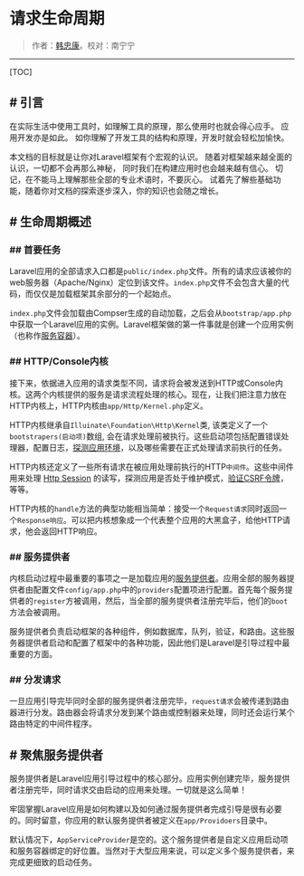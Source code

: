 # 请求生命周期

> 作者：[韩忠康](http://hellokang.net)。校对：南宁宁

---

[TOC]

## # 引言
在实际生活中使用工具时，如理解工具的原理，那么使用时也就会得心应手。 应用开发亦是如此。 如你理解了开发工具的结构和原理，开发时就会轻松加愉快。

本文档的目标就是让你对Laravel框架有个宏观的认识。 随着对框架越来越全面的认识，一切都不会再那么神秘， 同时我们在构建应用时也会越来越有信心。  切记，在不能马上理解那些全部的专业术语时，不要灰心。 试着先了解些基础功能，随着你对文档的探索逐步深入，你的知识也会随之增长。

## # 生命周期概述

### ## 首要任务
Laravel应用的全部请求入口都是`public/index.php`文件。所有的请求应该被你的web服务器（Apache/Nginx）定位到该文件。`index.php`文件不会包含大量的代码，而仅仅是加载框架其余部分的一个起始点。

`index.php`文件会加载由Compser生成的自动加载，之后会从`bootstrap/app.php`中获取一个Laravel应用的实例。Laravel框架做的第一件事就是创建一个应用实例（也称作[服务容器](container)）。

### ## HTTP/Console内核
接下来，依据进入应用的请求类型不同，请求将会被发送到HTTP或Console内核。这两个内核提供的服务是请求流程处理的核心。现在，让我们把注意力放在HTTP内核上，HTTP内核由`app/Http/Kernel.php`定义。

HTTP内核继承自`Illuinate\Foundation\Http\Kernel`类, 该类定义了一个`bootstrapers(启动项)`数组, 会在请求处理前被执行。这些启动项包括配置错误处理器，配置日志，[探测应用环境]()，以及哪些需要在正式处理请求前执行的任务。

HTTP内核还定义了一些所有请求在被应用处理前执行的HTTP`中间件`。这些中间件用来处理 [Http Session]() 的读写，探测应用是否处于维护模式，[验证CSRF令牌]()，等等。

HTTP内核的`handle`方法的典型功能相当简单：接受一个`Request请求`同时返回一个`Response响应`。可以把内核想象成一个代表整个应用的大黑盒子，给他HTTP请求，他会返回HTTP响应。

### ## 服务提供者
内核启动过程中最重要的事项之一是加载应用的[服务提供者]()。应用全部的服务器提供者由配置文件`config/app.php`中的`providers`配置项进行配置。首先每个服务提供者的`register`方被调用，然后，当全部的服务提供者注册完毕后，他们的`boot`方法会被调用。

服务提供者负责启动框架的各种组件，例如数据库，队列，验证，和路由。这些服务器提供者启动和配置了框架中的各种功能，因此他们是Laravel是引导过程中最重要的方面。

### ## 分发请求
一旦应用引导完毕同时全部的服务提供者注册完毕，`request请求`会被传递到路由器进行分发。路由器会将请求分发到某个路由或控制器来处理，同时还会运行某个路由特定的中间件程序。


## # 聚焦服务提供者
服务提供者是Laravel应用引导过程中的核心部分。应用实例创建完毕，服务提供者注册完毕，同时请求交由启动的应用来处理。一切就是这么简单！

牢固掌握Laravel应用是如何构建以及如何通过服务提供者完成引导是很有必要的。同时留意，你应用的默认服务提供者被定义在`app/Providoers`目录中。

默认情况下，`AppServiceProvider`是空的。这个服务提供者是自定义应用启动项和服务容器绑定的好位置。当然对于大型应用来说，可以定义多个服务提供者，来完成更细致的启动任务。

